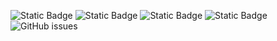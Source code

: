 ![Static Badge](https://img.shields.io/badge/blacklists-60-000000) ![Static Badge](https://img.shields.io/badge/blacklisted-2772382-cc0000) ![Static Badge](https://img.shields.io/badge/whitelisted-2242-00CC00) ![Static Badge](https://img.shields.io/badge/streaming_blacklist-28106-000000) ![GitHub issues](https://img.shields.io/github/issues/fabriziosalmi/blacklists)
